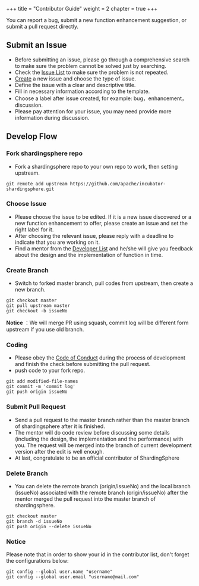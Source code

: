 +++
title = "Contributor Guide"
weight = 2
chapter = true
+++

You can report a bug, submit a new function enhancement suggestion, or submit a pull request directly.

## Submit an Issue

 - Before submitting an issue, please go through a comprehensive search to make sure the problem cannot be solved just by searching.
 - Check the [Issue List](https://github.com/apache/incubator-shardingsphere/issues) to make sure the problem is not repeated.
 - [Create](https://github.com/apache/incubator-shardingsphere/issues/new/choose) a new issue and choose the type of issue.
 - Define the issue with a clear and descriptive title.
 - Fill in necessary information according to the template.
 - Choose a label after issue created, for example: bug，enhancement，discussion.
 - Please pay attention for your issue, you may need provide more information during discussion.

## Develop Flow

### Fork shardingsphere repo

 - Fork a shardingsphere repo to your own repo to work, then setting upstream.

```shell
git remote add upstream https://github.com/apache/incubator-shardingsphere.git
```

### Choose Issue

 - Please choose the issue to be edited. If it is a new issue discovered or a new function enhancement to offer, please create an issue and set the right label for it.
 - After choosing the relevant issue, please reply with a deadline to indicate that you are working on it.
 - Find a mentor from the [Developer List](http://incubator.apache.org/projects/shardingsphere.html) and he/she will give you feedback about the design and the implementation of function in time.

### Create Branch 

 - Switch to forked master branch, pull codes from upstream, then create a new branch.

```shell
git checkout master
git pull upstream master
git checkout -b issueNo
```

 **Notice** ：We will merge PR using squash, commit log will be different form upstream if you use old branch.

### Coding

  - Please obey the [Code of Conduct](/en/contribute/code-conduct/) during the process of development and finish the check before submitting the pull request.
  - push code to your fork repo.

```shell
git add modified-file-names
git commit -m 'commit log'
git push origin issueNo
```

### Submit Pull Request

 - Send a pull request to the master branch rather than the master branch of shardingsphere after it is finished.
 - The mentor will do code review before discussing some details (including the design, the implementation and the performance) with you. The request will be merged into the branch of current development version after the edit is well enough.
 - At last, congratulate to be an official contributor of ShardingSphere

### Delete Branch

 - You can delete the remote branch (origin/issueNo) and the local branch (issueNo) associated with the remote branch (origin/issueNo) after the mentor merged the pull request into the master branch of shardingsphere.
 
```shell
git checkout master
git branch -d issueNo
git push origin --delete issueNo
```

### Notice 

Please note that in order to show your id in the contributor list, don't forget the configurations below:

```shell
git config --global user.name "username"
git config --global user.email "username@mail.com"
```
